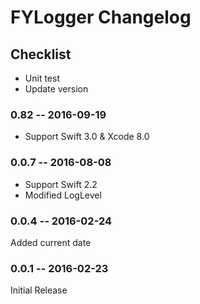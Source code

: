 # FYLogger Changelog

## Checklist

- Unit test
- Update version

### 0.82 -- 2016-09-19

- Support Swift 3.0 & Xcode 8.0

### 0.0.7 -- 2016-08-08

- Support Swift 2.2
- Modified LogLevel

### 0.0.4 -- 2016-02-24

Added current date

### 0.0.1 -- 2016-02-23

Initial Release
